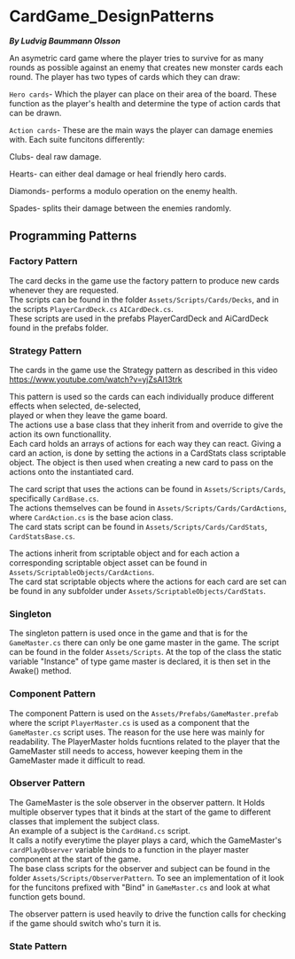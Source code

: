 # CardGame_DesignPatterns
***By Ludvig Baummann Olsson***

An asymetric card game where the player tries to survive for as many rounds as possible against an enemy that creates new monster cards each round.
The player has two types of cards which they can draw:

`Hero cards`- Which the player can place on their area of the board. These function as the player's health and determine the type of action cards that can be drawn.

`Action cards`- These are the main ways the player can damage enemies with. Each suite funcitons differently:

Clubs- deal raw damage.

Hearts- can either deal damage or heal friendly hero cards.

Diamonds- performs a modulo operation on the enemy health.

Spades- splits their damage between the enemies randomly.

## Programming Patterns

### Factory Pattern
The card decks in the game use the factory pattern to produce new cards whenever they are requested.\
The scripts can be found in the folder `Assets/Scripts/Cards/Decks`,
and in the scripts `PlayerCardDeck.cs` `AICardDeck.cs`.\
These scripts are used in the prefabs PlayerCardDeck and AiCardDeck found in the prefabs folder. 

### Strategy Pattern
The cards in the game use the Strategy pattern as described in this video\
https://www.youtube.com/watch?v=yjZsAl13trk

This pattern is used so the cards can each individually produce different effects when selected, de-selected,\
played or when they leave the game board.\
The actions use a base class that they inherit from and override to give the action its own functionallity.\
Each card holds an arrays of actions for each way they can react.
Giving a card an action, is done by setting the actions in a CardStats class scriptable object.
The object is then used when creating a new card to pass on the actions onto the instantiated card.

The card script that uses the actions can be found in `Assets/Scripts/Cards`, specifically `CardBase.cs`.\
The actions themselves can be found in `Assets/Scripts/Cards/CardActions`, where `CardAction.cs` is the base acion class.\
The card stats script can be found in `Assets/Scripts/Cards/CardStats`, `CardStatsBase.cs`.

The actions inherit from scriptable object and for each action a corresponding scriptable object asset can be found in `Assets/ScriptableObjects/CardActions`.\
The card stat scriptable objects where the actions for each card are set can be found in any subfolder under `Assets/ScriptableObjects/CardStats`.

### Singleton
The singleton pattern is used once in the game and that is for the `GameMaster.cs` there can only be one game master in the game.
The script can be found in the folder `Assets/Scripts`. At the top of the class the static variable "Instance" of type game master is declared, it is then set in the Awake() method.

### Component Pattern
The component Pattern is used on the `Assets/Prefabs/GameMaster.prefab` where the script `PlayerMaster.cs` is used as a component that the `GameMaster.cs` script uses.
The reason for the use here was mainly for readability. The PlayerMaster holds fucntions related to the player that the GameMaster still needs to access, however keeping them in the GameMaster made it difficult to read.

### Observer Pattern
The GameMaster is the sole observer in the observer pattern. It Holds multiple observer types that it binds at the start of the game to different classes that implement the subject class.\
An example of a subject is the `CardHand.cs` script.\
It calls a notify everytime the player plays a card, which the GameMaster's `cardPlayObserver` variable binds to a function in the player master component at the start of the game.\
The base class scripts for the observer and subject can be found in the folder `Assets/Scripts/ObserverPattern`.
To see an implementation of it look for the funcitons prefixed with "Bind" in `GameMaster.cs` and look at what function gets bound.

The observer pattern is used heavily to drive the function calls for checking if the game should switch who's turn it is.

### State Pattern

